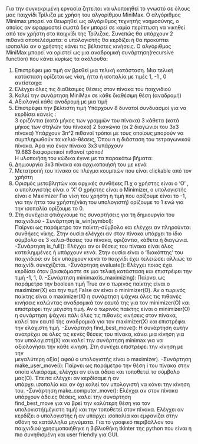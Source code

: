 Για την συγκεκριμένη εργασία ζητείται να υλοποιηθεί το γνωστό σε όλους μας παιχνίδι Τρίλιζα 
με χρήση του αλγορίθμου MiniMax. O αλγόριθμος  Minimax μπορεί να θεωρηθεί ως 
αλγόριθμος τεχνητής νοημοσύνης, ο οποίος αν εφαρμοστεί σωστά δεν μπορεί σε καμία 
περίπτωση να νικηθεί από τον χρήστη στο παιχνίδι της Τρίλιζας. Συνεπώς θα υπάρχουν 2 πιθανά 
αποτελέσματα: ο υπολογιστής θα κερδίζει ή θα προκύπτει ισοπαλία αν ο χρήστης κάνει τις 
βέλτιστες κινήσεις. Ο αλγόριθμος MiniMax μπορεί να οριστεί ως μια αναδρομική 
συνάρτηση(recursive function) που κάνει κυρίως τα ακόλουθα: 
1) Επιστρέφει μια τιμή αν βρεθεί μια τελική κατάσταση. 
Μια τελική κατάσταση ορίζεται ως νίκη, ήττα ή ισοπαλία με τιμές 1, -1 , 0      
αντίστοιχα 
2) Ελέγχει όλες τις διαθέσιμες θέσεις στον πίνακα του παιχνιδιού 
3) Καλεί την συνάρτηση MiniMax σε κάθε διαθέσιμη θέση (αναδρομή) 
4) Αξιολογεί κάθε αναδρομή με μια τιμή 
5) Επιστρέφει την βέλτιστη τιμή 
Υπάρχουν 8 δυνατοί συνδυασμοί για να κερδίσει κανείς :  
3 οριζόντια (κατά μήκος των γραμμών του πίνακα) 
3 κάθετα (κατά μήκος των στηλών του πίνακα) 
2 διαγώνια (οι 2 διαγώνιοι του 3x3 πίνακα) 
Υπάρχουν 3n^2 πιθανοί τρόποι με τους οποίους μπορούν να συμπληρωθούν τα κελιά-θέσεις, 
Όπου n η διάσταση του τετραγωνικού πίνακα. Άρα για έναν πίνακα 3x3 υπάρχουν                
19.683 διαφορετικοί πιθανοί τρόποι!  
Η υλοποιήση του κώδικα έγινε με τα παρακάτω βήματα: 
1) Δημιουργία 3x3 πίνακα και αρχικοποιήσή του με κενά 
2) Μετατροπή του πίνακα σε πλέγμα κουμπιών που είναι clickable από τον χρήστη 
3) Ορισμός μεταβλητών και αρχικές συνθήκες 
Π.χ ο χρήστης είναι ο ‘Ο’ , ο υπολογιστής είναι ο ‘Χ’ 
Ο χρήστης είναι ο Minimizer, ο υπολογιστής είναι ο Maximizer 
Για νίκη του χρήστη η τιμή που ορίζουμε είναι το -1, για την ήττα του χρήστη(νίκη του 
υπολογιστή) ορίζουμε το 1 ενώ για την ισοπαλία ορίζουμε το 0. 
4) Στη συνέχεια φτιάχνουμε τις συναρτήσεις για τη δημιουργία του παιχνιδιού - Συνάρτηση is_win(symbol):  
Παίρνει ως παράμετρο τον παίκτη-σύμβολο και ελέγχει αν πληρούνται  
συνθήκες νίκης. Στην ουσία ελέγχει αν στον πίνακα υπάρχει το ίδιο  
σύμβολο σε  3 κελιά-θέσεις του πίνακα, οριζόντια, κάθετα ή διαγώνια.
-Συνάρτηση is_full(): 
Ελέγχει αν οι θέσεις του πίνακα είναι όλες κατειλημμένες ή υπάρχουν κενά. 
Στην ουσία είναι ο ‘διακόπτης’ του παιχνιδιού: αν δεν υπάρχουν κενά το παιχνίδι 
έχει τελειώσει αλλιώς το παιχνίδι συνεχίζεται.
-Συνάρτηση evaluate(): 
Ελέγχει ποιος έχει κερδίσει όταν βρισκόμαστε σε μια τελική κατάσταση και 
επιστρέφει την τιμή -1, 1, 0.
-Συνάρτηση minimax(is_maximizing): 
Παίρνει ως παράμετρο την boolean τιμή True αν ο τωρινός παίκτης είναι ο 
maximizer(Χ) και την τιμή False αν είναι ο minimizer(Ο). 
Αν ο τωρινός παίκτης είναι ο maximizer(X) η συνάρτηση ψάχνει όλες τις πιθανές 
κινήσεις καλώντας αναδρομικά τον εαυτό της για τον minimizer(O) και 
επιστρέφει την μέγιστη τιμή. 
Αν ο τωρινός παίκτης είναι ο minimizer(O) η συνάρτηση ψάχνει πάλι όλες τις 
πιθανές κινήσεις στον πίνακα, καλεί τον εαυτό της αναδρομικά για τον 
maximizer(X) και επιστρέφει την ελάχιστη τιμή.
-Συνάρτηση find_best_move(): 
Η συνάρτηση αυτήν ανατρέχει σε όλες τις κενές θέσεις του πίνακα, κάνει μια 
κίνηση για τον υπολογιστή(Χ) και καλεί την συνάρτηση minimax για να  
αξιολογήσει την κάθε κίνηση. Στη συνέχει επιστρέφει την κίνηση με την  
μεγαλύτερη αξία( αφού ο υπολογιστής είναι ο maximizer).
-Συνάρτηση make_user_move(i): 
Παίρνει ως παράμετρο την θέση i του πίνακα στην οποία κλικάραμε, ελέγχει αν 
είναι άδεια και τοποθετεί το σύμβολο μας(Ο). Έπειτα ελέγχει αν κερδίσαμε ή 
αν  
υπάρχει ισοπαλία και αν όχι καλεί τον υπολογιστή να κάνει την κίνηση του.
-Συνάρτηση make_computer_move(): 
Ελέγχει αν στον πίνακα υπάρχουν άδειες θέσεις, καλεί την συνάρτηση  
find_best_move για να βρεί την καλύτερη θέση για τον υπολογιστή(μέγιστη 
τιμή) και την τοποθετεί στον πίνακα. Ελέγχει αν κερδίζει ο υπολογιστής ή 
αν υπάρχει ισοπαλία και εμφανίζει στην οθόνη τα κατάλληλα μηνύματα. 
Για το γραφικό περιβάλλον του παιχνιδιού χρησιμοποιήθηκε η βιβλιοθήκη tkinter της 
python που είναι η πιο συνηθισμένη και user friendly για GUI. 
